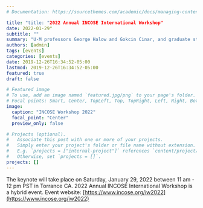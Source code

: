 ```yaml
---
# Documentation: https://sourcethemes.com/academic/docs/managing-content/

title: "title: "2022 Annual INCOSE International Workshop"
date: 2022-01-29"
subtitle: ""
summary: "U-M professors George Halow and Gokcin Cinar, and graduate student Julia Weiss will give a keynote speech on undergraduate model-based systems engineering program at the University of Michigan."
authors: [admin]
tags: [events]
categories: [events]
date: 2019-12-26T16:34:52-05:00
lastmod: 2019-12-26T16:34:52-05:00
featured: true
draft: false

# Featured image
# To use, add an image named `featured.jpg/png` to your page's folder.
# Focal points: Smart, Center, TopLeft, Top, TopRight, Left, Right, BottomLeft, Bottom, BottomRight.
image:
  caption: "INCOSE Workshop 2022"
  focal_point: "Center"
  preview_only: false

# Projects (optional).
#   Associate this post with one or more of your projects.
#   Simply enter your project's folder or file name without extension.
#   E.g. `projects = ["internal-project"]` references `content/project/deep-learning/index.md`.
#   Otherwise, set `projects = []`.
projects: []
---
```


The keynote will take place on Saturday, January 29, 2022 between 11 am - 12 pm PST in Torrance CA. 2022 Annual INCOSE International Workshop is a hybrid event.
Event website: [https://www.incose.org/iw2022](https://www.incose.org/iw2022)


